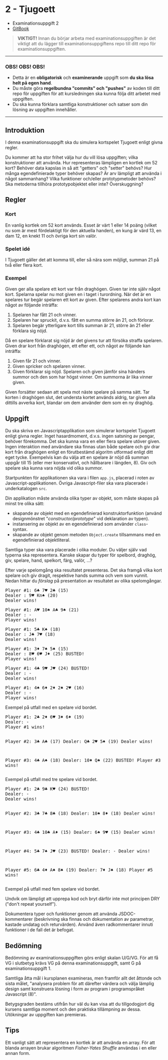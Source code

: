 # 2 - Tjugoett

- Examinationsuppgift 2
- [GitBook](https://coursepress.gitbooks.io/1dv021/content/examinationsuppgifter/examinationsuppgift-2/)

> __VIKTIGT!__ Innan du börjar arbeta med examinationsuppgiften är det viktigt att du lägger till examinationsuppgiftens repo till ditt repo för examinationsuppgiften.

***

### OBS! OBS! OBS!

- Detta är en **obligatorisk** och **examinerande** uppgift som **du ska lösa helt på egen hand**.
- Du måste göra **regelbundna "commits" och "pushes"** av koden till ditt repo för uppgiften för att kursledningen ska kunna följa ditt arbetet med uppgiften.
- Du ska kunna förklara samtliga konstruktioner och satser som din lösning av uppgiften innehåller.

***

## Introduktion

I denna examinationsuppgift ska du simulera kortspelet Tjugoett enligt givna regler.

Du kommer att ha stor frihet välja hur du vill lösa uppgiften; vilka konstruktioner att använda. Hur representeras lämpligen en kortlek om 52 kort? Behöver data kapslas in så att "getters" och "setter" behövs? Hur många egendefinierade typer behöver skapas? Är arv lämpligt att använda i något sammanhang? Vilka funktioner och/eller prototypmetoder behövs? Ska metoderna tillhöra prototypobjektet eller inte? Överskuggning?

## Regler

### Kort

En vanlig kortlek om 52 kort används. Esset är värt 1 eller 14 poäng (vilket nu som är mest fördelaktigt för den aktuella handen), en kung är värd 13, en dam 12, en knekt 11 och övriga kort sin valör.

### Spelet idé

I Tjugoett gäller det att komma till, eller så nära som möjligt, summan 21 på två eller flera kort.

### Exempel

Given ger alla spelare ett kort var från draghögen. Given tar inte själv något kort. Spelarna spelar nu mot given en i taget i turordning. När det är en spelares tur begär spelaren ett kort av given. Efter spelarens andra kort kan något av följande inträffa:

1. Spelaren har fått 21 och vinner.
1. Spelaren har spruckit, d.v.s. fått en summa större än 21, och förlorar.
1. Spelaren begär ytterligare kort tills summan är 21, större än 21 eller förklara sig nöjd.

Då en spelare förklarat sig nöjd är det givens tur att försöka straffa spelaren. Given drar kort från draghögen, ett efter ett, och något av följande kan inträffa:

1. Given får 21 och vinner.
1. Given spricker och spelaren vinner.
1. Given förklarar sig nöjd. Spelaren och given jämför sina händers summor och den som har högst vinner. Om summorna är lika vinner given.

Given forsätter sedaan att spela mot näste spelare på samma sätt. Tar korten i draghögen slut, det understa kortet används aldrig, tar given alla dittills avverka kort, blandar om dem använder dem som en ny draghög.

## Uppgift

Du ska skriva en Javascriptapplikation som simulerar kortspelet Tjugoett enligt givna regler. Inget hasardmoment, d.v.s. ingen satsning av pengar, behöver förekomma. Det ska kunna vara en eller flera spelare utöver given. Ingen interaktion med användare ska finnas utan både spelare och giv drar kort från draghögen enligt en förutbestämd algoritm utformad enligt ditt eget tycke. Exempelvis kan du välja att en spelare är nöjd då summan uppgår till 15 (eller mer konservativt, och hållbarare i längden, 8). Giv och spelare ska kunna vara nöjda vid olika summor.

Startpunkten för applikationen ska vara i filen `app.js`, placerad i roten av Javascript-applikationen. Övriga Javascript-filer ska vara placerade i underkatalogen `src`.

Din applikation måste använda olika typer av objekt, som måste skapas på minst tre olika sätt:

- skapande av objekt med en egendefinierad konstruktorfunktion (använd designmönstret "_constructor/prototype_" vid deklaration av typen).
- instansering av objekt av en egendefinierad som använder `class`-syntax.
- skapande av objekt genom metoden `Object.create` tillsammans med en egendefinierad objektliteral.

Samtliga typer ska vara placerade i olika moduler. Du väljer själv vad typerna ska representera. Kanske skapar du typer för spelbord, draghög, giv, spelare, hand, spelkort, färg, valör, ...?

Efter varje spelomgång ska resultatet presenteras. Det ska framgå vilka kort spelare och giv dragit, respektive hands summa och vem som vunnit. Nedan hittar du _förslag_ på presentation av resultatet av olika spelomgångar.

<div class="clear">
<pre class="console floated">Player #1: 6♣ 7♥ 2♣ (15)
Dealer : 9♥ Kn♠ (20)
Dealer wins!</pre>
<pre class="console floated">Player #1: A♥ 10♠ A♣ 9♠ (21)
Dealer : -
Player wins!</pre>

<pre class="console floated">Player #1: 5♣ K♠ (18)
Dealer : J♣ 7♥ (18)
Dealer wins!</pre>

<pre class="console floated">Player #1: 3♦ 7♠ 5♠ (15)
Dealer : 8♥ 6♥ J♦ (25) BUSTED!
Player wins!</pre>

<pre class="console floated">Player #1: 4♣ 9♥ J♥ (24) BUSTED!
Dealer : -
Dealer wins!</pre>

<pre class="console floated">Player #1: 4♠ 6♦ 2♦ 2♠ 2♥ (16)
Dealer : -
Player wins!</pre>
</div>

<figcaption>
Exempel på utfall med en spelare vid bordet.
</figcaption>

<div class="clear">
<pre class="console floated">Player #1: 2♣ 2♦ 6♥ 3♦ 6♦ (19)
Dealer: -
Player #1 wins!

Player #2: 3♣ A♣ (17)
Dealer: Q♣ 2♥ 5♠ (19)
Dealer wins!

Player #3: 4♣ A♠ (18)
Dealer: 10♦ Q♠ (22) BUSTED!
Player #3 wins!</pre>
</div>

<figcaption>
Exempel på utfall med tre spelare vid bordet.
</figcaption>

<div class="clear">
<pre class="console floated">Player #1: 2♣ 9♣ K♥ (24) BUSTED!
Dealer: -
Dealer wins!

Player #2: 3♣ 7♣ 8♣ (18)
Dealer: 10♠ 8♦ (18)
Dealer wins!

Player #3: 4♣ 10♣ A♦ (15)
Dealer: 6♠ 9♥ (15)
Dealer wins!

Player #4: 5♣ 7♠ J♥ (23) BUSTED!
Dealer: -
Dealer wins!

Player #5: 6♣ 4♦ A♠ 8♠ (19)
Dealer: 7♦ J♠ (18)
Player #5 wins!</pre>
</div>

<figcaption>
Exempel på utfall med fem spelare vid bordet.
</figcaption>

Undvik om lämpligt att upprepa kod och bryt därför inte mot principen DRY ("don't repeat yourself").

Dokumentera typer och funktioner genom att använda JSDOC-kommentarer (beskrivning ska finnas och dokumentation av parametrar, kastade undatag och returvärden). Använd även radkommentarer innuti funktioner i de fall det är befogat.

## Bedömning

Bedömning av examinationsuppgiften görs enligt skalan U/G/VG. För att få VG i slutbetyg krävs VG på denna examinationsuppgift, samt G på examinationsuppgift 1.

Samtliga åtta mål i kursplanen examineras, men framför allt det åttonde och sista målet, "analysera problem för att därefter värdera och välja lämplig design samt konstruera lösning i form av program i programspråket Javascript (8)".

Betygsgraden bestäms utifrån hur väl du kan visa att du tillgodogjort dig kursens samtliga moment och den praktiska tillämpning av dessa. Utökningar av uppgiften kan premieras.

## Tips

Ett vanligt sätt att representera en kortlek är att använda en array. För att blanda arrayen brukar algoritmen _Fisher-Yates Shuffle_ användas i en eller annan form.
